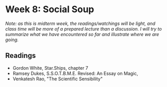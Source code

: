 # Week 8: Social Soup

*Note: as this is midterm week, the readings/watchings will be light, and class time will be more of a prepared lecture than a discussion. I will try to summarize what we have encountered so far and illustrate where we are going.*


## Readings
* Gordon White, Star.Ships, chapter 7
* Ramsey Dukes, S.S.O.T.B.M.E. Revised: An Essay on Magic, 
* Venkatesh Rao, "The Scientific Sensibility"




 
